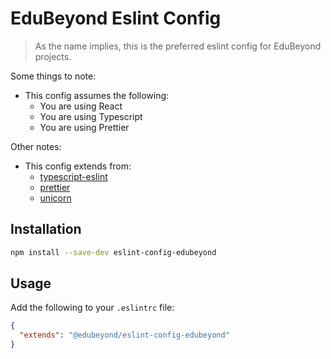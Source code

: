 # EduBeyond Eslint Config

> As the name implies, this is the preferred eslint config for EduBeyond projects.

Some things to note:

- This config assumes the following:
  - You are using React
  - You are using Typescript
  - You are using Prettier

Other notes:

- This config extends from:
  - [typescript-eslint](https://github.com/typescript-eslint/typescript-eslint)
  - [prettier](https://github.com/prettier/prettier-eslint)
  - [unicorn](https://github.com/sindresorhus/eslint-plugin-unicorn)

## Installation

```bash
npm install --save-dev eslint-config-edubeyond
```

## Usage

Add the following to your `.eslintrc` file:

```json
{
  "extends": "@edubeyond/eslint-config-edubeyond"
}
```
